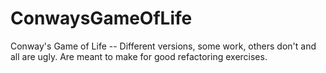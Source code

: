 # ConwaysGameOfLife
Conway's Game of Life -- Different versions, some work, others don't and all are ugly. Are meant to make for good refactoring exercises.

